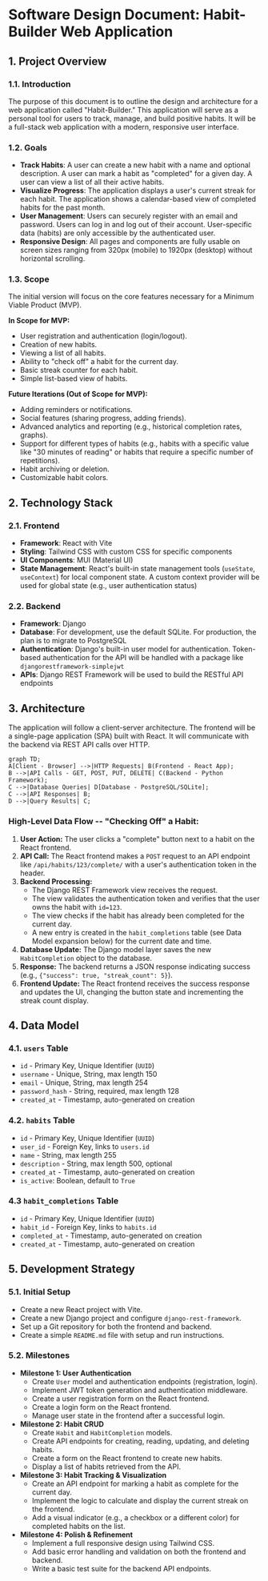 # Software Design Document: Habit-Builder Web Application

## 1. Project Overview

### 1.1. Introduction

The purpose of this document is to outline the design and architecture for a web application called "Habit-Builder." This application will serve as a personal tool for users to track, manage, and build positive habits. It will be a full-stack web application with a modern, responsive user interface.

### 1.2. Goals

- **Track Habits**: A user can create a new habit with a name and optional description. A user can mark a habit as "completed" for a given day. A user can view a list of all their active habits.
- **Visualize Progress**: The application displays a user's current streak for each habit. The application shows a calendar-based view of completed habits for the past month.
- **User Management**: Users can securely register with an email and password. Users can log in and log out of their account. User-specific data (habits) are only accessible by the authenticated user.
- **Responsive Design**: All pages and components are fully usable on screen sizes ranging from 320px (mobile) to 1920px (desktop) without horizontal scrolling.

### 1.3. Scope

The initial version will focus on the core features necessary for a Minimum Viable Product (MVP).

**In Scope for MVP:**

- User registration and authentication (login/logout).
- Creation of new habits.
- Viewing a list of all habits.
- Ability to "check off" a habit for the current day.
- Basic streak counter for each habit.
- Simple list-based view of habits.

**Future Iterations (Out of Scope for MVP):**

- Adding reminders or notifications.
- Social features (sharing progress, adding friends).
- Advanced analytics and reporting (e.g., historical completion rates, graphs).
- Support for different types of habits (e.g., habits with a specific value like "30 minutes of reading" or habits that require a specific number of repetitions).
- Habit archiving or deletion.
- Customizable habit colors.

## 2. Technology Stack

### 2.1. Frontend

- **Framework**: React with Vite
- **Styling**: Tailwind CSS with custom CSS for specific components
- **UI Components**: MUI (Material UI)
- **State Management**: React's built-in state management tools (`useState`, `useContext`) for local component state. A custom context provider will be used for global state (e.g., user authentication status)

### 2.2. Backend

- **Framework**: Django
- **Database**:  For development, use the default SQLite. For production, the plan is to migrate to PostgreSQL
- **Authentication**: Django's built-in user model for authentication. Token-based authentication for the API will be handled with a package like `djangorestframework-simplejwt`
- **APIs**: Django REST Framework will be used to build the RESTful API endpoints

## 3. Architecture

The application will follow a client-server architecture. The frontend will be a single-page application (SPA) built with React. It will communicate with the backend via REST API calls over HTTP.

```mermaid
graph TD;
A[Client - Browser] -->|HTTP Requests| B(Frontend - React App);
B -->|API Calls - GET, POST, PUT, DELETE| C(Backend - Python Framework);
C -->|Database Queries| D[Database - PostgreSQL/SQLite];
C -->|API Responses| B;
D -->|Query Results| C;
```

### High-Level Data Flow -- "Checking Off" a Habit:

1. **User Action:** The user clicks a "complete" button next to a habit on the React frontend.
2. **API Call:** The React frontend makes a `POST` request to an API endpoint like `/api/habits/123/complete/` with a user's authentication token in the header.
3. **Backend Processing:**
    - The Django REST Framework view receives the request.
    - The view validates the authentication token and verifies that the user owns the habit with `id=123`.
    - The view checks if the habit has already been completed for the current day.
    - A new entry is created in the `habit_completions` table (see Data Model expansion below) for the current date and time.
4. **Database Update:** The Django model layer saves the new `HabitCompletion` object to the database.
5. **Response:** The backend returns a JSON response indicating success (e.g., `{"success": true, "streak_count": 5}`).
6. **Frontend Update:** The React frontend receives the success response and updates the UI, changing the button state and incrementing the streak count display.

## 4. Data Model

### 4.1. `users` Table

- `id` - Primary Key, Unique Identifier (`UUID`)
- `username` - Unique, String, max length 150
- `email` - Unique, String, max length 254
- `password_hash` - String, required, max length 128
- `created_at` - Timestamp, auto-generated on creation

### 4.2. `habits` Table

- `id` - Primary Key, Unique Identifier (`UUID`)
- `user_id` - Foreign Key, links to `users.id`
- `name` - String, max length 255
- `description` - String, max length 500, optional
- `created_at` - Timestamp, auto-generated on creation
- `is_active`: Boolean, default to `True`

### 4.3 `habit_completions` Table

- `id` - Primary Key, Unique Identifier (`UUID`)
- `habit_id` - Foreign Key, links to `habits.id`
- `completed_at` - Timestamp, auto-generated on creation
- `created_at` - Timestamp, auto-generated on creation

## 5. Development Strategy

### 5.1. Initial Setup

- Create a new React project with Vite.
- Create a new Django project and configure `django-rest-framework`.
- Set up a Git repository for both the frontend and backend.
- Create a simple `README.md` file with setup and run instructions.

### 5.2. Milestones

- **Milestone 1: User Authentication**
    - Create `User` model and authentication endpoints (registration, login).
    - Implement JWT token generation and authentication middleware.
    - Create a user registration form on the React frontend.
    - Create a login form on the React frontend.
    - Manage user state in the frontend after a successful login.
- **Milestone 2: Habit CRUD**
    - Create `Habit` and `HabitCompletion` models.
    - Create API endpoints for creating, reading, updating, and deleting habits.
    - Create a form on the React frontend to create new habits.
    - Display a list of habits retrieved from the API.
- **Milestone 3: Habit Tracking & Visualization**
    - Create an API endpoint for marking a habit as complete for the current day.
    - Implement the logic to calculate and display the current streak on the frontend.
    - Add a visual indicator (e.g., a checkbox or a different color) for completed habits on the list.
- **Milestone 4: Polish & Refinement**
    - Implement a full responsive design using Tailwind CSS.
    - Add basic error handling and validation on both the frontend and backend.
    - Write a basic test suite for the backend API endpoints.